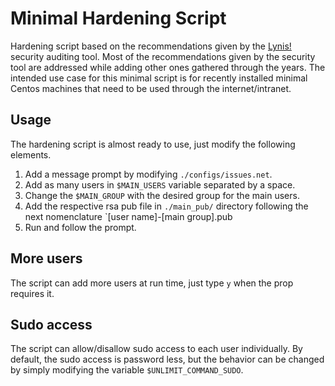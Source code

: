 # Minimal Hardening Script

Hardening script based on the recommendations given by the [Lynis!](https://cisofy.com/lynis/) security auditing tool.
Most of the recommendations given by the security tool are addressed while adding other ones gathered through the years. The intended use case for this minimal script is for recently installed minimal Centos machines that need to be used through the internet/intranet.

## Usage
The hardening script is almost ready to use, just modify the following elements.

1. Add a message prompt by modifying `./configs/issues.net`.
2. Add as many users in `$MAIN_USERS` variable separated by a space.
3. Change the `$MAIN_GROUP` with the desired group for the main users.
4. Add the respective rsa pub file in `./main_pub/` directory following the next nomenclature
`[user name]-[main group].pub
5. Run and follow the prompt.

## More users
The script can add more users at run time, just type `y` when the prop requires it.

## Sudo access
The script can allow/disallow sudo access to each user individually. By default, the sudo access is password less, but the behavior can be changed by simply modifying the variable `$UNLIMIT_COMMAND_SUDO`.
